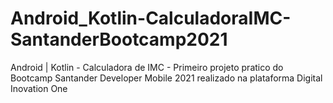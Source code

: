 # Android_Kotlin-CalculadoraIMC-SantanderBootcamp2021
Android | Kotlin - Calculadora de IMC - Primeiro projeto pratico do Bootcamp Santander Developer Mobile 2021 realizado na plataforma Digital Inovation One
